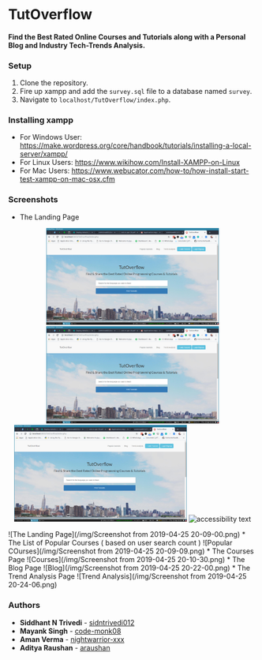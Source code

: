 # TutOverflow
#### Find the Best Rated Online Courses and Tutorials along with a Personal Blog and Industry Tech-Trends Analysis.

### Setup
1. Clone the repository.
2. Fire up xampp and add the `survey.sql` file to a database named `survey`.
3. Navigate to `localhost/TutOverflow/index.php`.

### Installing xampp
* For Windows User: https://make.wordpress.org/core/handbook/tutorials/installing-a-local-server/xampp/
* For Linux Users:  https://www.wikihow.com/Install-XAMPP-on-Linux
* For Mac Users: https://www.webucator.com/how-to/how-install-start-test-xampp-on-mac-osx.cfm

### Screenshots

* The Landing Page
<p align="center">
  <img src="/img/Screenshot from 2019-04-25 20-09-00.png" width="350" title="hover text">
  <img src="/img/Screenshot from 2019-04-25 20-09-00.png" width="350" title="hover text">
  <img src="/img/Screenshot from 2019-04-25 20-09-00.png" width="350" title="hover text">
  <img src="your_relative_path_here_number_2_large_name" width="350" alt="accessibility text">
</p>
![The Landing Page](/img/Screenshot from 2019-04-25 20-09-00.png)
* The List of Popular Courses ( based on user search count )
![Popular COurses](/img/Screenshot from 2019-04-25 20-09-09.png)
* The Courses Page
![Courses](/img/Screenshot from 2019-04-25 20-10-30.png)
* The Blog Page
![Blog](/img/Screenshot from 2019-04-25 20-22-00.png)
* The Trend Analysis Page
![Trend Analysis](/img/Screenshot from 2019-04-25 20-24-06.png)

### Authors
* **Siddhant N Trivedi** - [sidntrivedi012](https://github.com/sidntrivedi012)
* **Mayank Singh** - [code-monk08](https://github.com/code-monk08)
* **Aman Verma** - [nightwarrior-xxx](https://github.com/nightwarrior-xxx)
* **Aditya Raushan** - [araushan](https://github.com/araushan)
